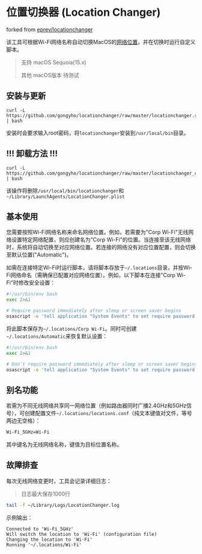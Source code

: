 # 位置切换器 (Location Changer)
forked from [eprev/locationchanger](https://github.com/eprev/locationchanger)

该工具可根据Wi-Fi网络名称自动切换MacOS的[网络位置](https://support.apple.com/en-us/HT202480)，并在切换时运行自定义脚本。
> 支持 macOS Sequoia(15.x)
> 
> 其他 macOS版本 待测试

## 安装与更新

```
curl -L https://github.com/gongyho/locationchanger/raw/master/locationchanger.sh | bash
```

安装时会要求输入root密码，将`locationchanger`安装到`/usr/local/bin`目录。

## !!! 卸载方法 !!!

```
curl -L https://github.com/gongyho/locationchanger/raw/master/locationchanger_uninstall.sh | bash
```

该操作将删除`/usr/local/bin/locationchanger`和`~/Library/LaunchAgents/LocationChanger.plist`

## 基本使用

您需要按照Wi-Fi网络名称来命名网络位置。例如，若需要为"Corp Wi-Fi"无线网络设置特定网络配置，则应创建名为"Corp Wi-Fi"的位置。当连接至该无线网络时，系统将自动切换至对应网络位置。若连接的网络没有对应位置配置，则会切换至默认位置("Automatic")。

如需在连接特定Wi-Fi时运行脚本，请将脚本存放于`~/.locations`目录，并按Wi-Fi网络命名（需确保已配置对应网络位置）。例如，以下脚本在连接"Corp Wi-Fi"时修改安全设置：

```bash
#!/usr/bin/env bash
exec 2>&1

# Require password immediately after sleep or screen saver begins
osascript -e 'tell application "System Events" to set require password to wake of security preferences to true'
```

将此脚本保存为`~/.locations/Corp Wi-Fi`。同时可创建`~/.locations/Automatic`来恢复默认设置：

```bash
#!/usr/bin/env bash
exec 2>&1

# Don’t require password immediately after sleep or screen saver begins
osascript -e 'tell application "System Events" to set require password to wake of security preferences to false'
```

## 别名功能

若需为不同无线网络共享同一网络位置（例如路由器同时广播2.4GHz和5GHz信号），可创建配置文件`~/.locations/locations.conf`（纯文本键值对文件，等号两边无空格）：

```bash
Wi-Fi_5GHz=Wi-Fi
```

其中键名为无线网络名称，键值为目标位置名称。

## 故障排查

每次无线网络变更时，工具会记录详细日志：
> 日志最大保存1000行
```bash
tail -f ~/Library/Logs/LocationChanger.log
```

示例输出：

```
Connected to 'Wi-Fi_5GHz'
Will switch the location to 'Wi-Fi' (configuration file)
Changing the location to 'Wi-Fi'
Running '~/.locations/Wi-Fi'
```